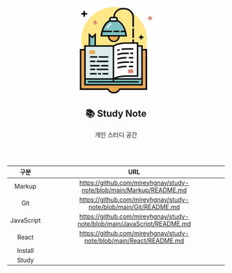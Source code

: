 <div align="center">
  <img width="200px;" src="./images/studying.png"/>
</div>
<h2 align="center">📚 Study Note</h2>
<p align="center">개인 스터디 공간</p>

<br>
<br>

|    구분    |                                   URL                                   |
| :--------: | :---------------------------------------------------------------------: |
|   Markup   |   https://github.com/mireyhgnay/study-note/blob/main/Markup/README.md   |
|    Git     |    https://github.com/mireyhgnay/study-note/blob/main/Git/README.md     |
| JavaScript | https://github.com/mireyhgnay/study-note/blob/main/JavaScript/README.md |
|   React    |   https://github.com/mireyhgnay/study-note/blob/main/React/README.md    |
|  Install   |                                                                         |
|   Study    |                                                                         |
